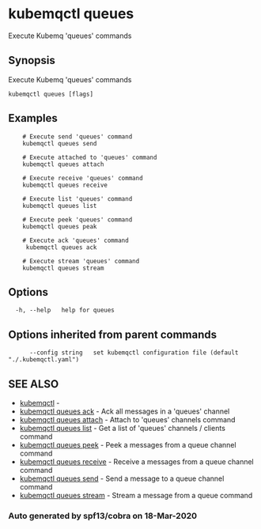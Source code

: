 # kubemqctl queues

Execute Kubemq 'queues' commands

## Synopsis

Execute Kubemq 'queues' commands

```text
kubemqctl queues [flags]
```

## Examples

```text
    # Execute send 'queues' command
    kubemqctl queues send

    # Execute attached to 'queues' command
    kubemqctl queues attach

    # Execute receive 'queues' command
    kubemqctl queues receive

    # Execute list 'queues' command
    kubemqctl queues list

    # Execute peek 'queues' command
    kubemqctl queues peak

    # Execute ack 'queues' command
     kubemqctl queues ack

    # Execute stream 'queues' command
    kubemqctl queues stream
```

## Options

```text
  -h, --help   help for queues
```

## Options inherited from parent commands

```text
      --config string   set kubemqctl configuration file (default "./.kubemqctl.yaml")
```

## SEE ALSO

* [kubemqctl](https://github.com/kubemq-io/gitbook-docs/tree/e5dd4c341c861808b20403f088211bd9101f738a/kubemqctl/kubemqctl.md)     - 
* [kubemqctl queues ack](https://github.com/kubemq-io/gitbook-docs/tree/e5dd4c341c861808b20403f088211bd9101f738a/kubemqctl/kubemqctl_queues_ack.md)     - Ack all messages in a 'queues' channel
* [kubemqctl queues attach](https://github.com/kubemq-io/gitbook-docs/tree/e5dd4c341c861808b20403f088211bd9101f738a/kubemqctl/kubemqctl_queues_attach.md)     - Attach to 'queues' channels command
* [kubemqctl queues list](https://github.com/kubemq-io/gitbook-docs/tree/e5dd4c341c861808b20403f088211bd9101f738a/kubemqctl/kubemqctl_queues_list.md)     - Get a list of 'queues' channels / clients command
* [kubemqctl queues peek](https://github.com/kubemq-io/gitbook-docs/tree/e5dd4c341c861808b20403f088211bd9101f738a/kubemqctl/kubemqctl_queues_peek.md)     - Peek a messages from a queue channel command
* [kubemqctl queues receive](https://github.com/kubemq-io/gitbook-docs/tree/e5dd4c341c861808b20403f088211bd9101f738a/kubemqctl/kubemqctl_queues_receive.md)     - Receive a messages from a queue channel command
* [kubemqctl queues send](https://github.com/kubemq-io/gitbook-docs/tree/e5dd4c341c861808b20403f088211bd9101f738a/kubemqctl/kubemqctl_queues_send.md)     - Send a message to a queue channel command
* [kubemqctl queues stream](https://github.com/kubemq-io/gitbook-docs/tree/e5dd4c341c861808b20403f088211bd9101f738a/kubemqctl/kubemqctl_queues_stream.md)     - Stream a message from a queue command

### Auto generated by spf13/cobra on 18-Mar-2020

